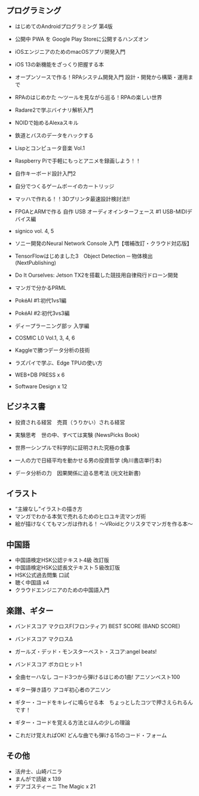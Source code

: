 ## プログラミング
* はじめてのAndroidプログラミング 第4版
* 公開中 PWA を Google Play Storeに公開するハンズオン
* iOSエンジニアのためのmacOSアプリ開発入門
* iOS 13の新機能をざっくり把握する本

* オープンソースで作る！RPAシステム開発入門 設計・開発から構築・運用まで
* RPAのはじめかた ～ツールを見ながら巡る！RPAの楽しい世界

* Radare2で学ぶバイナリ解析入門
* NOIDで始めるAlexaスキル
* 鉄道とバスのデータをハックする
* Lispとコンピュータ音楽 Vol.1

* Raspberry Piで手軽にもっとアニメを録画しよう！！
* 自作キーボード設計入門2
* 自分でつくるゲームボーイのカートリッジ
* マッハで作れる！！3Dプリンタ最速設計検討法!!
* FPGAとARMで作る 自作 USB オーディオインターフェース #1 USB-MIDIデバイス編

* signico vol. 4, 5
* ソニー開発のNeural Network Console 入門【増補改訂・クラウド対応版】
* TensorFlowはじめました3　Object Detection ─ 物体検出 (NextPublishing)
* Do It Ourselves: Jetson TX2を搭載した競技用自律飛行ドローン開発
* マンガで分かるPRML
* PokéAI #1:初代1vs1編
* PokéAI #2:初代3vs3編
* ディープラーニング部ッ 入学編
* COSMIC L0 Vol.1, 3, 4, 6
* Kaggleで勝つデータ分析の技術
* ラズパイで学ぶ、Edge TPUの使い方

* WEB+DB PRESS x 6
* Software Design x 12

## ビジネス書
* 投資される経営　売買（うりかい）される経営
* 実験思考　世の中、すべては実験 (NewsPicks Book)

* 世界一シンプルで科学的に証明された究極の食事
* 一人の力で日経平均を動かせる男の投資哲学 (角川書店単行本)
* データ分析の力　因果関係に迫る思考法 (光文社新書)

## イラスト
* “主線なし”イラストの描き方
* マンガでわかる本気で売れるためのヒロユキ流マンガ術
* 絵が描けなくてもマンガは作れる！ ～VRoidとクリスタでマンガを作る本～

## 中国語
* 中国語検定HSK公認テキスト4級 改訂版
* 中国語検定HSK公認長文テキスト５級改訂版
* HSK公式過去問集 口試
* 聴く中国語 x4
* クラウドエンジニアのための中国語入門

## 楽譜、ギター
* バンドスコア マクロスF(フロンティア) BEST SCORE (BAND SCORE)
* バンドスコア マクロスΔ
* ガールズ・デッド・モンスターベスト・スコア:angel beats!
* バンドスコア ボカロヒット1

* 全曲セーハなし コード3つから弾けるはじめの1曲! アニソンベスト100
* ギター弾き語り アコギ初心者のアニソン
* ギター・コードをキレイに鳴らせる本　ちょっとしたコツで押さえられるんです！
* ギター・コードを覚える方法とほんの少しの理論
* これだけ覚えればOK! どんな曲でも弾ける15のコード・フォーム

## その他
* 活弁士、山崎バニラ
* まんがで読破 x 139
* デアゴスティーニ The Magic x 21
